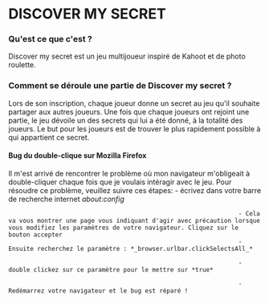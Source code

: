 # DISCOVER MY SECRET

### Qu'est ce que c'est ?
Discover my secret est un jeu multijoueur inspiré de Kahoot et de photo roulette.

### Comment se déroule une partie de Discover my secret ?
Lors de son inscription, chaque joueur donne un secret au jeu qu'il souhaite partager aux autres joueurs. Une fois que chaque joueurs ont rejoint une partie, le jeu dévoile un des secrets qui lui a été donné, à la totalité des joueurs. Le but pour les joueurs est de trouver le plus rapidement possible à qui appartient ce secret.

#### Bug du double-clique sur Mozilla Firefox
Il m'est arrivé de rencontrer le problème où mon navigateur m'obligeait à double-cliquer chaque fois que je voulais intéragir avec le jeu. Pour résoudre ce problème, veuillez suivre ces étapes:
                                                                    - écrivez dans votre barre de recherche internet *_about:config_*
                                                                    
                                                                    - Cela va vous montrer une page vous indiquant d'agir avec précaution lorsque vous modifiez les paramètres de votre navigateur. Cliquez sur le bouton accepter
                                                                    - Ensuite recherchez le paramètre : *_browser.urlbar.clickSelectsAll_*
                                                                    
                                                                    - double clickez sur ce paramètre pour le mettre sur *true*
                                                                    
                                                                    - Redémarrez votre navigateur et le bug est réparé !
